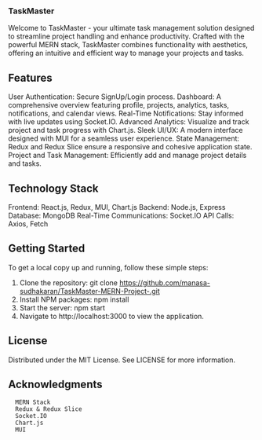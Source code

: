 ### TaskMaster
  Welcome to TaskMaster - your ultimate task management solution designed to streamline project handling and enhance productivity. Crafted with the powerful MERN stack, TaskMaster combines functionality with aesthetics, offering an intuitive and efficient way to manage your projects and tasks.

## Features
  User Authentication: Secure SignUp/Login process.
  Dashboard: A comprehensive overview featuring profile, projects, analytics, tasks, notifications, and calendar views.
  Real-Time Notifications: Stay informed with live updates using Socket.IO.
  Advanced Analytics: Visualize and track project and task progress with Chart.js.
  Sleek UI/UX: A modern interface designed with MUI for a seamless user experience.
  State Management: Redux and Redux Slice ensure a responsive and cohesive application state.
  Project and Task Management: Efficiently add and manage project details and tasks.
  
## Technology Stack
  Frontend: React.js, Redux, MUI, Chart.js
  Backend: Node.js, Express
  Database: MongoDB
  Real-Time Communications: Socket.IO
  API Calls: Axios, Fetch
  
## Getting Started
  To get a local copy up and running, follow these simple steps:

  1. Clone the repository:
               git clone https://github.com/manasa-sudhakaran/TaskMaster-MERN-Project-.git
  2. Install NPM packages:
               npm install
  3. Start the server:
               npm start
  4. Navigate to http://localhost:3000 to view the application.

## License
  Distributed under the MIT License. See LICENSE for more information.

## Acknowledgments
      MERN Stack
      Redux & Redux Slice
      Socket.IO
      Chart.js
      MUI
